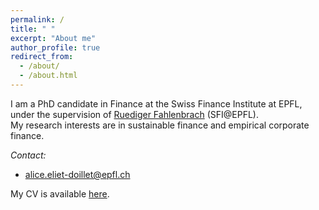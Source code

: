 ```yaml
---
permalink: /
title: " "
excerpt: "About me"
author_profile: true
redirect_from: 
  - /about/
  - /about.html
---
```


I am a PhD candidate in Finance at the Swiss Finance Institute at EPFL, under the supervision of [Ruediger Fahlenbrach](https://www.sfi.ch/fr/people/ruediger-fahlenbrach) (SFI@EPFL). <br>
My research interests are in sustainable finance and empirical corporate finance.

*Contact:*
* alice.eliet-doillet@epfl.ch

My CV is available [here](https://aliceeltdlt.github.io/pdf/AElietDoillet_CV.pdf).
